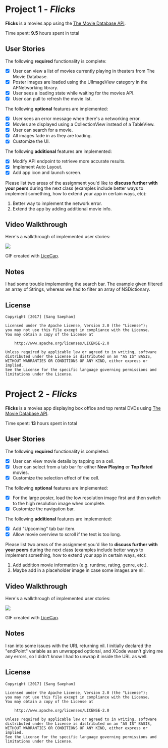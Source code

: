 # Project 1 - *Flicks*

**Flicks** is a movies app using the [The Movie Database API](http://docs.themoviedb.apiary.io/#).

Time spent: **9.5** hours spent in total

## User Stories

The following **required** functionality is complete:

- [X] User can view a list of movies currently playing in theaters from The Movie Database.
- [X] Poster images are loaded using the UIImageView category in the AFNetworking library.
- [X] User sees a loading state while waiting for the movies API.
- [X] User can pull to refresh the movie list.

The following **optional** features are implemented:

- [X] User sees an error message when there's a networking error.
- [X] Movies are displayed using a CollectionView instead of a TableView.
- [X] User can search for a movie.
- [X] All images fade in as they are loading.
- [X] Customize the UI.

The following **additional** features are implemented:

- [X] Modify API endpoint to retrieve more accurate results.
- [X] Implement Auto Layout.
- [X] Add app icon and launch screen.

Please list two areas of the assignment you'd like to **discuss further with your peers** during the next class (examples include better ways to implement something, how to extend your app in certain ways, etc):

1. Better way to implement the network error.
2. Extend the app by adding additional movie info.

## Video Walkthrough 

Here's a walkthrough of implemented user stories:

![](Flicks.gif)

GIF created with [LiceCap](http://www.cockos.com/licecap/).

## Notes

I had some trouble implementing the search bar. The example given filtered an array of Strings, whereas we had to filter an array of NSDictionary.

## License

    Copyright [2017] [Sang Saephan]

    Licensed under the Apache License, Version 2.0 (the "License");
    you may not use this file except in compliance with the License.
    You may obtain a copy of the License at

        http://www.apache.org/licenses/LICENSE-2.0

    Unless required by applicable law or agreed to in writing, software
    distributed under the License is distributed on an "AS IS" BASIS,
    WITHOUT WARRANTIES OR CONDITIONS OF ANY KIND, either express or implied.
    See the License for the specific language governing permissions and
    limitations under the License.

# Project 2 - *Flicks*

**Flicks** is a movies app displaying box office and top rental DVDs using [The Movie Database API](http://docs.themoviedb.apiary.io/#).

Time spent: **13** hours spent in total

## User Stories

The following **required** functionality is completed:

- [X] User can view movie details by tapping on a cell.
- [X] User can select from a tab bar for either **Now Playing** or **Top Rated** movies.
- [X] Customize the selection effect of the cell.

The following **optional** features are implemented:

- [X] For the large poster, load the low resolution image first and then switch to the high resolution image when complete.
- [X] Customize the navigation bar.

The following **additional** features are implemented:

- [X] Add "Upcoming" tab bar item.
- [X] Allow movie overview to scroll if the text is too long.

Please list two areas of the assignment you'd like to **discuss further with your peers** during the next class (examples include better ways to implement something, how to extend your app in certain ways, etc):

1. Add addition movie information (e.g. runtime, rating, genre, etc.).
2. Maybe add in a placeholder image in case some images are nil.

## Video Walkthrough 

Here's a walkthrough of implemented user stories:

![](Flicks2.gif)

GIF created with [LiceCap](http://www.cockos.com/licecap/).

## Notes

I ran into some issues with the URL returning nil. I initially declared the "endPoint" variable as an unwrapped optional, and XCode wasn't giving me any errors, so I didn't know I had to unwrap it inside the URL as well.

## License

    Copyright [2017] [Sang Saephan]

    Licensed under the Apache License, Version 2.0 (the "License");
    you may not use this file except in compliance with the License.
    You may obtain a copy of the License at

        http://www.apache.org/licenses/LICENSE-2.0

    Unless required by applicable law or agreed to in writing, software
    distributed under the License is distributed on an "AS IS" BASIS,
    WITHOUT WARRANTIES OR CONDITIONS OF ANY KIND, either express or implied.
    See the License for the specific language governing permissions and
    limitations under the License.